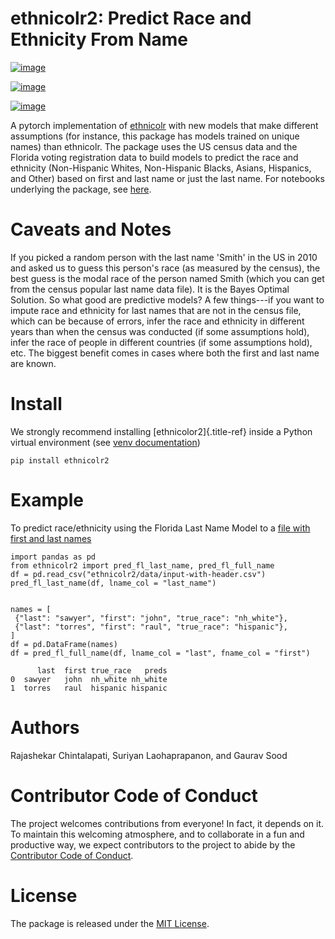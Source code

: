 # ethnicolr2: Predict Race and Ethnicity From Name

[![image](https://github.com/appeler/ethnicolr2/workflows/test/badge.svg)](https://github.com/appeler/ethnicolr2/actions?query=workflow%3Atest)

[![image](https://img.shields.io/pypi/v/ethnicolr2.svg)](https://pypi.python.org/pypi/ethnicolr2)

[![image](https://static.pepy.tech/badge/ethnicolr2)](https://pepy.tech/project/ethnicolr2)

A pytorch implementation of
[ethnicolr](https://github.com/appeler/ethnicolr) with new models that
make different assumptions (for instance, this package has models
trained on unique names) than ethnicolr. The package uses the US census
data and the Florida voting registration data to build models to predict
the race and ethnicity (Non-Hispanic Whites, Non-Hispanic Blacks,
Asians, Hispanics, and Other) based on first and last name or just the
last name. For notebooks underlying the package, see
[here](https://github.com/appeler/ethnicolr_v2).

# Caveats and Notes

If you picked a random person with the last name \'Smith\' in the US in
2010 and asked us to guess this person\'s race (as measured by the
census), the best guess is the modal race of the person named Smith
(which you can get from the census popular last name data file). It is
the Bayes Optimal Solution. So what good are predictive models? A few
things\-\--if you want to impute race and ethnicity for last names that
are not in the census file, which can be because of errors, infer the
race and ethnicity in different years than when the census was conducted
(if some assumptions hold), infer the race of people in different
countries (if some assumptions hold), etc. The biggest benefit comes in
cases where both the first and last name are known.

# Install

We strongly recommend installing [ethnicolor2]{.title-ref} inside a
Python virtual environment (see [venv
documentation](https://docs.python.org/3/library/venv.html#creating-virtual-environments))

    pip install ethnicolr2

# Example

To predict race/ethnicity using the Florida Last Name Model to a [file
with first and last names](ethnicolr2/data/input-with-header.csv)

    import pandas as pd
    from ethnicolr2 import pred_fl_last_name, pred_fl_full_name 
    df = pd.read_csv("ethnicolr2/data/input-with-header.csv")
    pred_fl_last_name(df, lname_col = "last_name")


    names = [
     {"last": "sawyer", "first": "john", "true_race": "nh_white"},
     {"last": "torres", "first": "raul", "true_race": "hispanic"},
    ]
    df = pd.DataFrame(names)
    df = pred_fl_full_name(df, lname_col = "last", fname_col = "first")

          last  first true_race   preds
    0  sawyer   john  nh_white nh_white
    1  torres   raul  hispanic hispanic

# Authors

Rajashekar Chintalapati, Suriyan Laohaprapanon, and Gaurav Sood

# Contributor Code of Conduct

The project welcomes contributions from everyone! In fact, it depends on
it. To maintain this welcoming atmosphere, and to collaborate in a fun
and productive way, we expect contributors to the project to abide by
the [Contributor Code of
Conduct](http://contributor-covenant.org/version/1/0/0/).

# License

The package is released under the [MIT
License](https://opensource.org/licenses/MIT).
